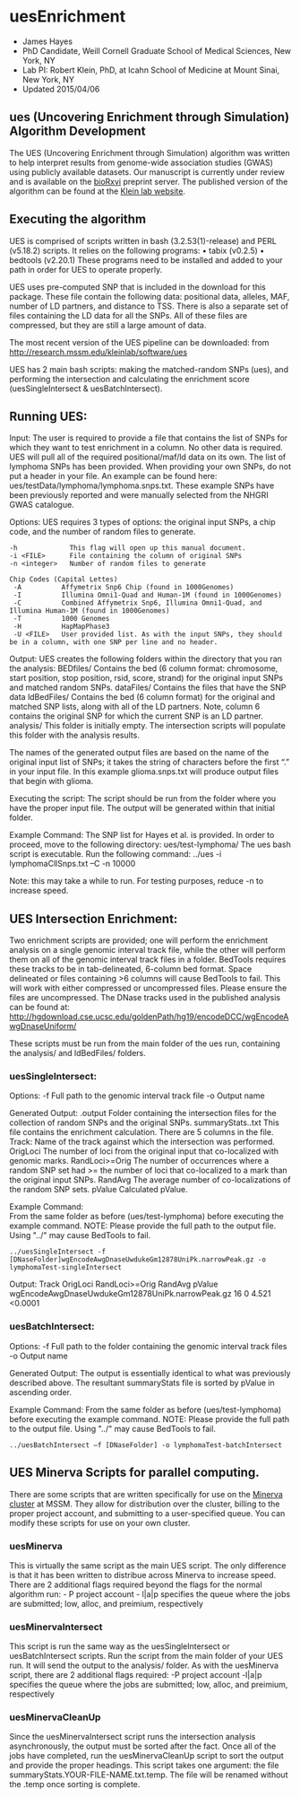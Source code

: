 # uesEnrichment
- James Hayes
- PhD Candidate, Weill Cornell Graduate School of Medical Sciences, New York, NY
- Lab PI: Robert Klein, PhD, at Icahn School of Medicine at Mount Sinai, New York, NY
- Updated 2015/04/06

## ues (Uncovering Enrichment through Simulation) Algorithm Development
The UES (Uncovering Enrichment through Simulation) algorithm was written to help interpret results from genome-wide association studies (GWAS) using publicly available datasets. Our manuscript is currently under review and is available on the [bioRxvi](http://biorxiv.org) preprint server. The published version of the algorithm can be found at the [Klein lab website](http://research.mssm.edu/kleinlab/ues/).

## Executing the algorithm
UES is comprised of scripts written in bash (3.2.53(1)-release) and PERL  (v5.18.2) scripts. It relies on the following programs:
    • tabix  (v0.2.5)
    • bedtools (v2.20.1)
These programs need to be installed and added to your path in order for UES to operate properly.

UES uses pre-computed SNP that is included in the download for this package.  These file contain the following data: positional data, alleles, MAF, number of LD partners, and distance to TSS.  There is also a separate set of files containing the LD data for all the SNPs. All of these files are compressed, but they are still a large amount of data. 

The most recent version of the UES pipeline can be downloaded: from http://research.mssm.edu/kleinlab/software/ues

UES has 2 main bash scripts: making the matched-random SNPs (ues), and performing the intersection and calculating the enrichment score (uesSingleIntersect & uesBatchIntersect).  

## Running UES: 
Input: The user is required to provide a file that contains the list of SNPs for which they want to test enrichment in a column. No other data is required. UES will pull all of the required positional/maf/ld data on its own. The list of lymphoma SNPs  has been provided. When providing your own SNPs, do not put a header in your file. An example can be found here: ues/testData/lymphoma/lymphoma.snps.txt. These example SNPs have been previously reported and were manually selected from the NHGRI GWAS catalogue.

Options: UES requires 3 types of options: the original input SNPs, a chip code, and the number of random files to generate.

    -h             This flag will open up this manual document.
	-i <FILE>      File containing the column of original SNPs
	-n <integer>   Number of random files to generate

	Chip Codes (Capital Lettes)
     -A          Affymetrix Snp6 Chip (found in 1000Genomes)
     -I          Illumina Omni1-Quad and Human-1M (found in 1000Genomes)
     -C          Combined Affymetrix Snp6, Illumina Omni1-Quad, and Illumina Human-1M (found in 1000Genomes)
     -T          1000 Genomes
     -H          HapMapPhase3
     -U <FILE>   User provided list. As with the input SNPs, they should be in a column, with one SNP per line and no header.

Output:
UES creates the following folders within the directory that you ran the analysis: 
     BEDfiles/   Contains the bed (6 column format: chromosome, start position, stop position, rsid, score, strand) for the original input SNPs and matched random SNPs.
     dataFiles/  Contains the files that have the SNP data
     ldBedFiles/ Contains the bed (6 column format) for the original and matched SNP lists, along with all of the LD partners. Note, column 6 contains the original SNP for which the current SNP is an LD partner.
     analysis/   This folder is initially empty. The intersection scripts will populate this folder with the analysis results. 

The names of the generated output files are based on the name of the original input list of SNPs; it takes the string of characters before the first “.” in your input file. In this example glioma.snps.txt will produce output files that begin with glioma.

Executing the script: The script should be run from the folder where you have the proper input file. The output will be generated within that initial folder.

Example Command:
The SNP list for Hayes et al. is provided. In order to proceed, move to the following directory: ues/test-lymphoma/
The ues bash script is executable. Run the following command:
../ues -i lymphomaCllSnps.txt –C -n 10000

Note: this may take a while to run. For testing purposes, reduce -n to increase speed.

## UES Intersection Enrichment:
Two enrichment scripts are provided; one will perform the enrichment analysis on a single genomic interval track file, while the other will perform them on all of the genomic interval track files in a folder. BedTools requires these tracks to be in tab-delineated, 6-column bed format. Space delineated or files containing >6 columns will cause BedTools to fail.  This will work with either compressed or uncompressed files. Please ensure the files are uncompressed. The DNase tracks used in the published analysis can be found at: http://hgdownload.cse.ucsc.edu/goldenPath/hg19/encodeDCC/wgEncodeAwgDnaseUniform/

These scripts must be run from the main folder of the ues run, containing the analysis/ and ldBedFiles/ folders.

### uesSingleIntersect:

Options:
      -f <FILE>  Full path to the genomic interval track file
      -o <NAME>  Output name

Generated Output:
      <NAME>.output             Folder containing the intersection files for the collection of random SNPs and the original SNPs.
      summaryStats.<NAME>.txt   This file contains the enrichment calculation. There are 5 columns in the file.
      Track:                    Name of the track against which the intersection was performed.
      OrigLoci                  The number of loci from the original input that co-localized with genomic marks.
      RandLoci>=Orig            The number of occurrences where a random SNP set had >= the number of loci that co-localized to a mark than the original input SNPs.
      RandAvg                   The average number of co-localizations of the random SNP sets.
      pValue                    Calculated pValue.

Example Command:  
From the same folder as before (ues/test-lymphoma) before executing the example command.
NOTE: Please provide the full path to the output file.  Using "../" may cause BedTools to fail.

	../uesSingleIntersect -f [DNaseFolder]wgEncodeAwgDnaseUwdukeGm12878UniPk.narrowPeak.gz -o lymphomaTest-singleIntersect

Output:
	Track     OrigLoci     RandLoci>=Orig     RandAvg     pValue
	wgEncodeAwgDnaseUwdukeGm12878UniPk.narrowPeak.gz     16     0     4.521     <0.0001


### uesBatchIntersect:

Options:
      -f <FILE>  Full path to the folder containing the genomic interval track files
      -o <NAME>  Output name

Generated Output:
The output is essentially identical to what was previously described above.  The resultant summaryStats file is sorted by pValue in ascending order.

Example Command:
From the same folder as before (ues/test-lymphoma) before executing the example command.
NOTE: Please provide the full path to the output file.  Using "../" may cause BedTools to fail.

	../uesBatchIntersect –f [DNaseFolder] -o lymphomaTest-batchIntersect

## UES Minerva Scripts for parallel computing. 
There are some scripts that are written specifically for use on the [Minerva cluster](hpc.mssm.edu) at MSSM. They allow for distribution over the cluster, billing to the proper project account, and submitting to a user-specified queue. You can modify these scripts for use on your own cluster.

### uesMinerva
This is virtually the same script as the main UES script. The only difference is that it has been written to distribue across Minerva to increase speed. There are 2 additional flags required beyond the flags for the normal algorithm run:
	- P <Account>	project account
	- l|a|p			specifies the queue where the jobs are submitted; low, alloc, and preimium, respectively
	
### uesMinervaIntersect
This script is run the same way as the uesSingleIntersect or uesBatchIntersect scripts. Run the script from the main folder of your UES run. It will send the output to the analysis/ folder. As with the uesMinerva script, there are 2 additional flags required:
    -P <Account>	project account
    -l|a|p			specifies the queue where the jobs are submitted; low, alloc, and preimium, respectively
	
### uesMinervaCleanUp
Since the uesMinervaIntersect script runs the intersection analysis asynchronously, the output must be sorted after the fact. Once all of the jobs have completed, run the uesMinervaCleanUp script to sort the output and provide the proper headings. This script takes one argument: the file summaryStats.YOUR-FILE-NAME.txt.temp. The file will be renamed without the .temp once sorting is complete.

